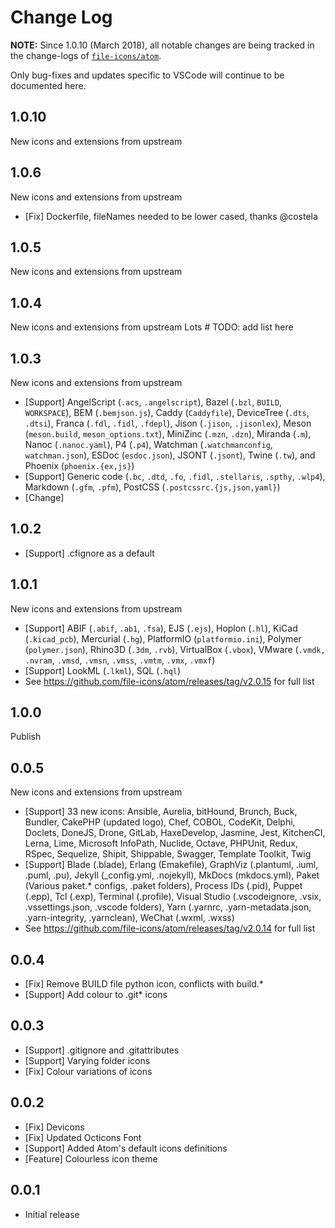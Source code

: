 # Change Log

**NOTE:** Since 1.0.10 (March 2018), all notable changes are being tracked in the change-logs of
[`file-icons/atom`](https://github.com/file-icons/atom/blob/master/CHANGELOG.md).

Only bug-fixes and updates specific to VSCode will continue to be documented here.

## 1.0.10

New icons and extensions from upstream

## 1.0.6

New icons and extensions from upstream

- [Fix] Dockerfile, fileNames needed to be lower cased, thanks @costela

## 1.0.5

New icons and extensions from upstream

## 1.0.4

New icons and extensions from upstream
Lots # TODO: add list here

## 1.0.3

New icons and extensions from upstream

- [Support] AngelScript (`.acs`, `.angelscript`), Bazel (`.bzl`, `BUILD`, `WORKSPACE`), BEM (`.bemjson.js`), Caddy (`Caddyfile`), DeviceTree (`.dts`, `.dtsi`), Franca (`.fdl`, `.fidl`, `.fdepl`), Jison (`.jison`, `.jisonlex`), Meson (`meson.build`, `meson_options.txt`), MiniZinc (`.mzn`, `.dzn`), Miranda (`.m`), Nanoc (`.nanoc.yaml`), P4 (`.p4`), Watchman (`.watchmanconfig`, `watchman.json`), ESDoc (`esdoc.json`), JSONT (`.jsont`), Twine (`.tw`), and Phoenix (`phoenix.{ex,js}`)
- [Support] Generic code (`.bc`, `.dtd`, `.fo`, `.fidl`, `.stellaris`, `.spthy`, `.wlp4`), Markdown (`.gfm`, `.pfm`), PostCSS (`.postcssrc.{js,json,yaml}`)
- [Change]

## 1.0.2

- [Support] .cfignore as a default

## 1.0.1

New icons and extensions from upstream

- [Support] ABIF (`.abif`, `.ab1`, `.fsa`), EJS (`.ejs`), Hoplon (`.hl`), KiCad (`.kicad_pcb`), Mercurial (`.hg`), PlatformIO (`platformio.ini`), Polymer (`polymer.json`), Rhino3D (`.3dm`, `.rvb`), VirtualBox (`.vbox`), VMware (`.vmdk,` `.nvram`, `.vmsd`, `.vmsn`, `.vmss`, `.vmtm`, `.vmx`, `.vmxf`)
- [Support] LookML (`.lkml`), SQL (`.hql`)
- See https://github.com/file-icons/atom/releases/tag/v2.0.15 for full list

## 1.0.0

Publish

## 0.0.5

New icons and extensions from upstream

- [Support] 33 new icons: Ansible, Aurelia, bitHound, Brunch, Buck, Bundler, CakePHP (updated logo), Chef, COBOL, CodeKit, Delphi, Doclets, DoneJS, Drone, GitLab, HaxeDevelop, Jasmine, Jest, KitchenCI, Lerna, Lime, Microsoft InfoPath, Nuclide, Octave, PHPUnit, Redux, RSpec, Sequelize, Shipit, Shippable, Swagger, Template Toolkit, Twig
- [Support] Blade (.blade), Erlang (Emakefile), GraphViz (.plantuml, .iuml, .puml, .pu), Jekyll (_config.yml, .nojekyll), MkDocs (mkdocs.yml), Paket (Various paket.* configs, .paket folders), Process IDs (.pid), Puppet (.epp), Tcl (.exp), Terminal (.profile), Visual Studio (.vscodeignore, .vsix, .vssettings.json, .vscode folders), Yarn (.yarnrc, .yarn-metadata.json, .yarn-integrity, .yarnclean), WeChat (.wxml, .wxss)
- See https://github.com/file-icons/atom/releases/tag/v2.0.14 for full list

## 0.0.4

- [Fix] Remove BUILD file python icon, conflicts with build.*
- [Support] Add colour to .git* icons

## 0.0.3

- [Support] .gitignore and .gitattributes
- [Support] Varying folder icons
- [Fix] Colour variations of icons

## 0.0.2

- [Fix] Devicons
- [Fix] Updated Octicons Font
- [Support] Added Atom's default icons definitions
- [Feature] Colourless icon theme

## 0.0.1

- Initial release

